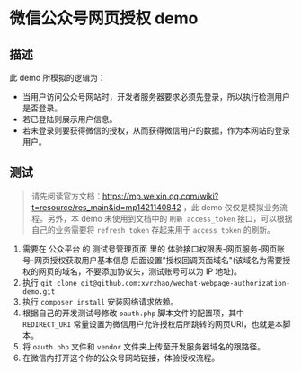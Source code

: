 # 微信公众号网页授权 demo

## 描述
此 demo 所模拟的逻辑为：
- 当用户访问公众号网站时，开发者服务器要求必须先登录，所以执行检测用户是否登录。
- 若已登陆则展示用户信息。
- 若未登录则要获得微信的授权，从而获得微信用户的数据，作为本网站的登录用户。

## 测试
> 请先阅读官方文档：https://mp.weixin.qq.com/wiki?t=resource/res_main&id=mp1421140842 ，此 demo 仅仅是模拟业务流程。另外，本 demo 未使用到文档中的 `刷新 access_token` 接口，可以根据自己的业务需要将 `refresh_token` 存起来用于 `access_token` 的刷新。

1. 需要在 公众平台 的 测试号管理页面 里的 体验接口权限表-网页服务-网页账号-网页授权获取用户基本信息 后面设置"授权回调页面域名"(该域名为需要授权的网页的域名，不要添加协议头，测试账号可以为 IP 地址)。
2. 执行 `git clone git@github.com:xvrzhao/wechat-webpage-authorization-demo.git`
3. 执行 `composer install` 安装网络请求依赖。
4. 根据自己的开发测试号修改 `oauth.php` 脚本文件的配置项，其中 `REDIRECT_URI` 常量设置为微信用户允许授权后所跳转的网页URI，也就是本脚本。
5. 将 `oauth.php` 文件和 `vendor` 文件夹上传至开发服务器域名的跟路径。
6. 在微信内打开这个你的公众号网站链接，体验授权流程。